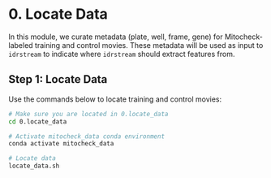 # 0. Locate Data

In this module, we curate metadata (plate, well, frame, gene) for Mitocheck-labeled training and control movies.
These metadata will be used as input to `idrstream` to indicate where `idrstream` should extract features from.

## Step 1: Locate Data

Use the commands below to locate training and control movies:

```sh
# Make sure you are located in 0.locate_data
cd 0.locate_data

# Activate mitocheck_data conda environment
conda activate mitocheck_data

# Locate data
locate_data.sh
```
